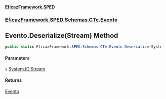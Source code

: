 #### [EficazFramework.SPED](EficazFrameworkSPED.md 'EficazFramework SPED')
### [EficazFramework.SPED.Schemas.CTe](EficazFramework.SPED.Schemas.CTe.md 'EficazFramework.SPED.Schemas.CTe').[Evento](EficazFramework.SPED.Schemas.CTe/Evento.md 'EficazFramework.SPED.Schemas.CTe.Evento')

## Evento.Deserialize(Stream) Method

```csharp
public static EficazFramework.SPED.Schemas.CTe.Evento Deserialize(System.IO.Stream s);
```
#### Parameters

<a name='EficazFramework.SPED.Schemas.CTe.Evento.Deserialize(System.IO.Stream).s'></a>

`s` [System.IO.Stream](https://docs.microsoft.com/en-us/dotnet/api/System.IO.Stream 'System.IO.Stream')

#### Returns
[Evento](EficazFramework.SPED.Schemas.CTe/Evento.md 'EficazFramework.SPED.Schemas.CTe.Evento')